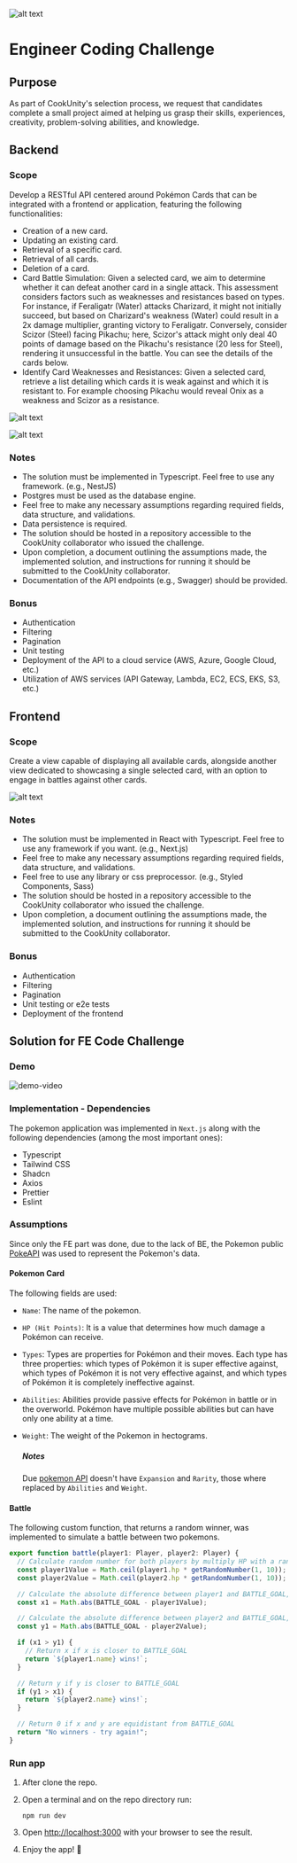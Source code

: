 ![alt text](image-3.png)

# Engineer Coding Challenge

## Purpose

As part of CookUnity's selection process, we request that candidates complete a small
project aimed at helping us grasp their skills, experiences, creativity, problem-solving
abilities, and knowledge.

## Backend

### Scope

Develop a RESTful API centered around Pokémon Cards that can be integrated with a
frontend or application, featuring the following functionalities:

- Creation of a new card.
- Updating an existing card.
- Retrieval of a specific card.
- Retrieval of all cards.
- Deletion of a card.
- Card Battle Simulation: Given a selected card, we aim to determine whether it
  can defeat another card in a single attack. This assessment considers factors
  such as weaknesses and resistances based on types. For instance, if Feraligatr
  (Water) attacks Charizard, it might not initially succeed, but based on Charizard's
  weakness (Water) could result in a 2x damage multiplier, granting victory to
  Feraligatr. Conversely, consider Scizor (Steel) facing Pikachu; here, Scizor's
  attack might only deal 40 points of damage based on the Pikachu's resistance
  (20 less for Steel), rendering it unsuccessful in the battle. You can see the details
  of the cards below.
- Identify Card Weaknesses and Resistances: Given a selected card, retrieve a list
  detailing which cards it is weak against and which it is resistant to. For example
  choosing Pikachu would reveal Onix as a weakness and Scizor as a resistance.

![alt text](image-2.png)

![alt text](image-1.png)

### Notes

- The solution must be implemented in Typescript. Feel free to use any framework.
  (e.g., NestJS)
- Postgres must be used as the database engine.
- Feel free to make any necessary assumptions regarding required fields, data
  structure, and validations.
- Data persistence is required.
- The solution should be hosted in a repository accessible to the CookUnity
  collaborator who issued the challenge.
- Upon completion, a document outlining the assumptions made, the implemented
  solution, and instructions for running it should be submitted to the CookUnity
  collaborator.
- Documentation of the API endpoints (e.g., Swagger) should be provided.

### Bonus

- Authentication
- Filtering
- Pagination
- Unit testing
- Deployment of the API to a cloud service (AWS, Azure, Google Cloud, etc.)
- Utilization of AWS services (API Gateway, Lambda, EC2, ECS, EKS, S3, etc.)

## Frontend

### Scope

Create a view capable of displaying all available cards, alongside another view
dedicated to showcasing a single selected card, with an option to engage in battles
against other cards.

![alt text](image.png)

### Notes

- The solution must be implemented in React with Typescript. Feel free to use any
  framework if you want. (e.g., Next.js)
- Feel free to make any necessary assumptions regarding required fields, data
  structure, and validations.
- Feel free to use any library or css preprocessor. (e.g., Styled Components, Sass)
- The solution should be hosted in a repository accessible to the CookUnity
  collaborator who issued the challenge.
- Upon completion, a document outlining the assumptions made, the implemented
  solution, and instructions for running it should be submitted to the CookUnity
  collaborator.

### Bonus

- Authentication
- Filtering
- Pagination
- Unit testing or e2e tests
- Deployment of the frontend

## Solution for FE Code Challenge

### Demo

![demo-video](/demo.gif)

### Implementation - Dependencies

The pokemon application was implemented in `Next.js` along with the following dependencies (among the most important ones):

- Typescript
- Tailwind CSS
- Shadcn
- Axios
- Prettier
- Eslint

### Assumptions

Since only the FE part was done, due to the lack of BE, the Pokemon public [PokeAPI](https://pokeapi.co/) was used to represent the Pokemon's data.

#### Pokemon Card

The following fields are used:

- `Name`:
  The name of the pokemon.

- `HP (Hit Points)`:
  It is a value that determines how much damage a Pokémon can receive.

- `Types`:
  Types are properties for Pokémon and their moves. Each type has three properties: which types of Pokémon it is super effective against, which types of Pokémon it is not very effective against, and which types of Pokémon it is completely ineffective against.

- `Abilities`:
  Abilities provide passive effects for Pokémon in battle or in the overworld. Pokémon have multiple possible abilities but can have only one ability at a time.

- `Weight`:
  The weight of the Pokemon in hectograms.

  ##### Notes

  Due [pokemon API](https://pokeapi.co/) doesn't have `Expansion` and `Rarity`, those where replaced by `Abilities` and `Weight`.

#### Battle

The following custom function, that returns a random winner, was implemented to simulate a battle between two pokemons.

```javascript
export function battle(player1: Player, player2: Player) {
  // Calculate random number for both players by multiply HP with a random factor
  const player1Value = Math.ceil(player1.hp * getRandomNumber(1, 10));
  const player2Value = Math.ceil(player2.hp * getRandomNumber(1, 10));

  // Calculate the absolute difference between player1 and BATTLE_GOAL, store it in x1
  const x1 = Math.abs(BATTLE_GOAL - player1Value);

  // Calculate the absolute difference between player2 and BATTLE_GOAL, store it in y1
  const y1 = Math.abs(BATTLE_GOAL - player2Value);

  if (x1 > y1) {
    // Return x if x is closer to BATTLE_GOAL
    return `${player1.name} wins!`;
  }

  // Return y if y is closer to BATTLE_GOAL
  if (y1 > x1) {
    return `${player2.name} wins!`;
  }

  // Return 0 if x and y are equidistant from BATTLE_GOAL
  return "No winners - try again!";
}
```

### Run app

1. After clone the repo.

2. Open a terminal and on the repo directory run:

   ```
   npm run dev
   ```

3. Open [http://localhost:3000](http://localhost:3000) with your browser to see the result.

4. Enjoy the app! 🙂
